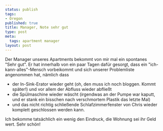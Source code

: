 ```yaml
--- 
status: publish
tags: 
- Oregon
published: true
title: Manager, Note sehr gut
type: post
meta: 
  tags: apartment manager
layout: post
---
```

Der Manager unseres Apartments bekommt von mir mal ein spontanes "Sehr gut". Er hat innerhalb von ein paar Tagen dafür gesorgt, dass ein "ich-kann-alles"-Mensch vorbeikommt und sich unserer Problemliste angenommen hat, nämlich dass

- der In-Sink-Erator wieder geht (oh, den muss ich noch bloggen. Kommt später!) und vor allem der Abfluss wieder abfließt
- die Spülmaschine wieder wäscht (irgendwas an der Pumpe war kaputt, und er stank ein bisschen nach verschmortem Plastik das letzte Mal)
- und das nicht richtig schließende Schlafzimmerfenster von Chris wieder komplett geschlossen werden kann.

Ich bekomme tatsächlich ein wenig den Eindruck, die Wohnung sei ihr Geld wert. Sehr schön!

